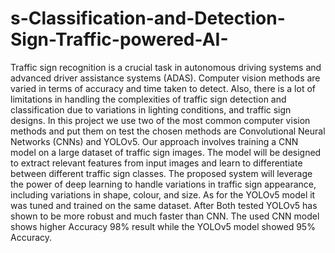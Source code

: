# s-Classification-and-Detection-Sign-Traffic-powered-AI-

Traffic sign recognition is a crucial task in autonomous driving systems and advanced driver assistance 
systems (ADAS). Computer vision methods are varied in terms of accuracy and time taken to detect. Also, 
there is a lot of limitations in handling the complexities of traffic sign detection and classification due to 
variations in lighting conditions, and traffic sign designs. In this project we use two of the most common 
computer vision methods and put them on test the chosen methods are Convolutional Neural Networks 
(CNNs) and YOLOv5. Our approach involves training a CNN model on a large dataset of traffic sign 
images. The model will be designed to extract relevant features from input images and learn to differentiate 
between different traffic sign classes. The proposed system will leverage the power of deep learning to 
handle variations in traffic sign appearance, including variations in shape, colour, and size. As for the 
YOLOv5 model it was tuned and trained on the same dataset. After Both tested YOLOv5 has shown to be 
more robust and much faster than CNN. The used CNN model shows higher Accuracy 98% result while the 
YOLOv5 model showed 95% Accuracy.
